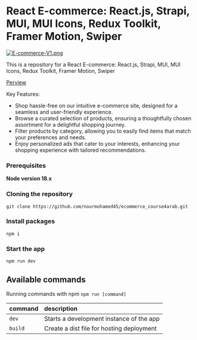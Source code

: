 # React E-commerce: React.js, Strapi, MUI, MUI Icons, Redux Toolkit, Framer Motion, Swiper

[![E-commerce-V1.png](https://i.postimg.cc/fTZTv4GW/E-commerce-V1.png)](https://postimg.cc/fk2NwPW1)



This is a repository for a React E-commerce: React.js, Strapi, MUI, MUI Icons, Redux Toolkit, Framer Motion, Swiper

[Perview](https://ecommercev1-355bb.web.app/)

Key Features:

- Shop hassle-free on our intuitive e-commerce site, designed for a seamless and user-friendly experience.
- Browse a curated selection of products, ensuring a thoughtfully chosen assortment for a delightful shopping journey.
- Filter products by category, allowing you to easily find items that match your preferences and needs.
- Enjoy personalized ads that cater to your interests, enhancing your shopping experience with tailored recommendations.

### Prerequisites

**Node version 18.x**

### Cloning the repository

```shell
git clone https://github.com/nourmohamed45/ecommerce_course4arab.git
```

### Install packages

```shell
npm i
```


### Start the app

```shell
npm run dev
```

## Available commands

Running commands with npm `npm run [command]`

| command         | description                              |
| :-------------- | :--------------------------------------- |
| `dev`           | Starts a development instance of the app |
| `build`           | Create a dist file for hosting deployment |